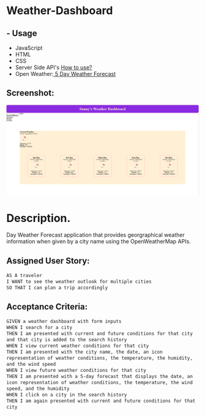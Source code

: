 # Weather-Dashboard

## - Usage
- JavaScript
- HTML 
- CSS 
- Server Side API's [How to use?](https://coding-boot-camp.github.io/full-stack/apis/how-to-use-api-keys)
- Open Weather:[ 5 Day Weather Forecast](https://openweathermap.org/forecast5)

## Screenshot:
![](/Assets/Final_look.png)


# Description.

 Day Weather Forecast application that provides georgraphical weather information when given by a city name using the OpenWeatherMap APIs.

## Assigned User Story:
```
AS A traveler
I WANT to see the weather outlook for multiple cities
SO THAT I can plan a trip accordingly
```

## Acceptance Criteria:
```
GIVEN a weather dashboard with form inputs
WHEN I search for a city
THEN I am presented with current and future conditions for that city and that city is added to the search history
WHEN I view current weather conditions for that city
THEN I am presented with the city name, the date, an icon representation of weather conditions, the temperature, the humidity, and the wind speed
WHEN I view future weather conditions for that city
THEN I am presented with a 5-day forecast that displays the date, an icon representation of weather conditions, the temperature, the wind speed, and the humidity
WHEN I click on a city in the search history
THEN I am again presented with current and future conditions for that city

